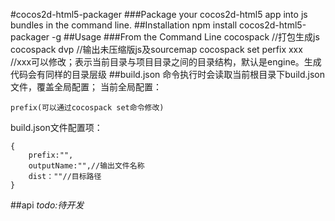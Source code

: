 #cocos2d-html5-packager
###Package your cocos2d-html5 app into js bundles in the command line.
##Installation
    npm install cocos2d-html5-packager -g
##Usage
###From the Command Line
    cocospack //打包生成js
    cocospack dvp //输出未压缩版js及sourcemap
    cocospack set perfix xxx //xxx可以修改；表示当前目录与项目目录之间的目录结构，默认是engine。生成代码会有同样的目录层级
##build.json
命令执行时会读取当前根目录下build.json文件，覆盖全局配置；
当前全局配置：

    prefix(可以通过cocospack set命令修改)
build.json文件配置项：

    {
        prefix:"",
        outputName:"",//输出文件名称
        dist：""//目标路径
    }
##api
_todo:待开发_


